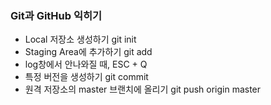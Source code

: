 ### Git과 GitHub 익히기
* Local 저장소 생성하기 git init
* Staging Area에 추가하기 git add
* log창에서 안나와질 때, ESC + Q
* 특정 버전을 생성하기 git commit
* 원격 저장소의 master 브랜치에 올리기 git push origin master